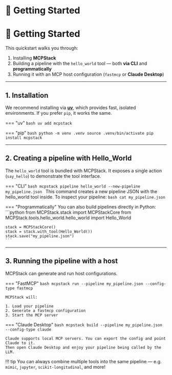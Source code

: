 # 🚀 Getting Started
# 🚀 Getting Started

This quickstart walks you through:

1. Installing **MCPStack**
2. Building a pipeline with the `hello_world` tool — both **via CLI** and **programmatically**
3. Running it with an MCP host configuration (`fastmcp` or **Claude Desktop**)

---

## 1. Installation

We recommend installing via [**uv**](https://github.com/astral-sh/uv), which provides fast, isolated environments.
If you prefer `pip`, it works the same.

=== "uv"
    ```bash
    uv add mcpstack
    ```

=== "pip"
    ```bash
    python -m venv .venv
    source .venv/bin/activate
    pip install mcpstack
    ```

---

## 2. Creating a pipeline with Hello_World

The `hello_world` tool is bundled with MCPStack. It exposes a single action (`say_hello`) to demonstrate the tool interface.

=== "CLI"
    ```bash
    mcpstack pipeline hello_world --new-pipeline my_pipeline.json
    ```
    This command creates a new pipeline JSON with the hello_world tool inside.
    To inspect your pipeline:
    ```bash
    cat my_pipeline.json
    ```

=== "Programmatically"
    You can also build pipelines directly in Python:
    ```python
    from MCPStack.stack import MCPStackCore
    from MCPStack.tools.hello_world.hello_world import Hello_World

    stack = MCPStackCore()
    stack = stack.with_tool(Hello_World())
    stack.save("my_pipeline.json")
    ```

---

## 3. Running the pipeline with a host

MCPStack can generate and run host configurations.

=== "FastMCP"
    ```bash
    mcpstack run --pipeline my_pipeline.json --config-type fastmcp
    ```

	MCPStack will:

	1. Load your pipeline
	2. Generate a fastmcp configuration
	3. Start the MCP server

=== "Claude Desktop"
    ```bash
    mcpstack build --pipeline my_pipeline.json --config-type claude
    ```

	Claude supports local MCP servers. You can export the config and point Claude to it.
	Then open Claude Desktop and enjoy your pipeline being called by the LLM.

!!! tip
	You can always combine multiple tools into the same pipeline — e.g. `mimic`, `jupyter`, `scikit-longitudinal`, and more!
